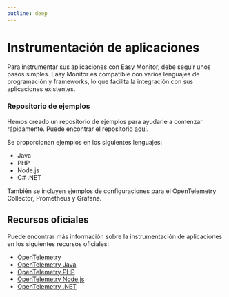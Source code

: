 ```yaml
---
outline: deep
---
```


# Instrumentación de aplicaciones

Para instrumentar sus aplicaciones con Easy Monitor, debe seguir unos pasos simples. Easy Monitor es compatible con varios lenguajes de programación y frameworks, lo que facilita la integración con sus aplicaciones existentes.

### Repositorio de ejemplos

Hemos creado un repositorio de ejemplos para ayudarle a comenzar rápidamente. Puede encontrar el repositorio [aquí](https://dev.azure.com/db1global/DGS%20Accelerators/_git/otel-instrumentation-examples).

Se proporcionan ejemplos en los siguientes lenguajes:

- Java
- PHP
- Node.js
- C# .NET

También se incluyen ejemplos de configuraciones para el OpenTelemetry Collector, Prometheus y Grafana.

## Recursos oficiales

Puede encontrar más información sobre la instrumentación de aplicaciones en los siguientes recursos oficiales:

- [OpenTelemetry](https://opentelemetry.io/docs/instrumentation/)
- [OpenTelemetry Java](https://opentelemetry.io/docs/instrumentation/java/)
- [OpenTelemetry PHP](https://opentelemetry.io/docs/instrumentation/php/)
- [OpenTelemetry Node.js](https://opentelemetry.io/docs/instrumentation/js/)
- [OpenTelemetry .NET](https://opentelemetry.io/docs/instrumentation/dotnet/)
